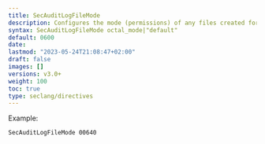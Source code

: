 ```yaml
---
title: SecAuditLogFileMode
description: Configures the mode (permissions) of any files created for concurrent audit logs using an octal mode (as used in `chmod`). See `SecAuditLogDirMode` for controlling the mode of created audit log directories.
syntax: SecAuditLogFileMode octal_mode|"default"
default: 0600
date: 
lastmod: "2023-05-24T21:08:47+02:00"
draft: false
images: []
versions: v3.0+
weight: 100
toc: true
type: seclang/directives
---
```

[//]: <> (This file is generated by tools/directivesgen. DO NOT EDIT.)
Example:
```apache
SecAuditLogFileMode 00640
```

